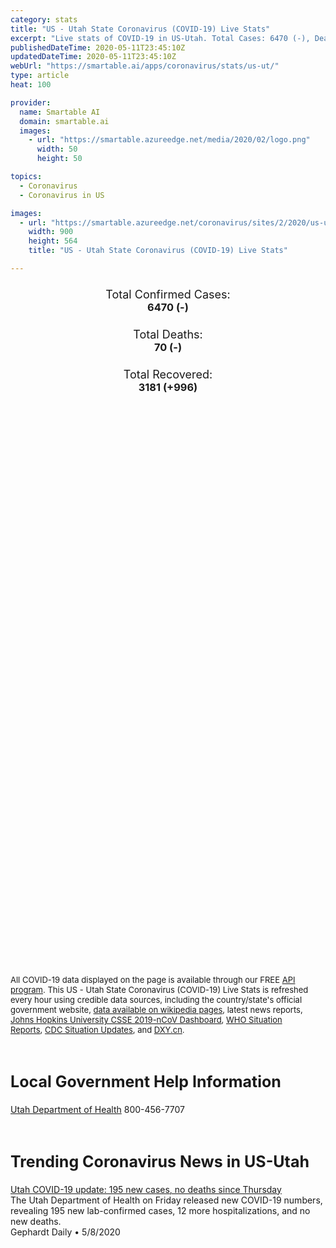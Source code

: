 ```yaml
---
category: stats
title: "US - Utah State Coronavirus (COVID-19) Live Stats"
excerpt: "Live stats of COVID-19 in US-Utah. Total Cases: 6470 (-), Deaths: 70 (-), Recoveries: 3181(+996)."
publishedDateTime: 2020-05-11T23:45:10Z
updatedDateTime: 2020-05-11T23:45:10Z
webUrl: "https://smartable.ai/apps/coronavirus/stats/us-ut/"
type: article
heat: 100

provider:
  name: Smartable AI
  domain: smartable.ai
  images:
    - url: "https://smartable.azureedge.net/media/2020/02/logo.png"
      width: 50
      height: 50

topics:
  - Coronavirus
  - Coronavirus in US

images:
  - url: "https://smartable.azureedge.net/coronavirus/sites/2/2020/us-ut.jpg"
    width: 900
    height: 564
    title: "US - Utah State Coronavirus (COVID-19) Live Stats"

---
```

<div class="total-stats" style="text-align: center;">
    <h3>
	    <div style="font-size: 18px; font-weight: 400;">Total Confirmed Cases:</div>
	    6470 (-)
    </h3>
    <h3>
	    <div style="font-size: 18px; font-weight: 400;">Total Deaths:</div>
	    70 (-)
    </h3>
    <h3>
	    <div style="font-size: 18px; font-weight: 400;">Total Recovered:</div>
	    3181 (<span class='green'>+996</span>)
    </h3>
</div>

<script type="text/javascript" src="https://www.gstatic.com/charts/loader.js"></script>

<div id="time_series_chart" style="width: 100%; height: 400px;"></div>
<script type="text/javascript">
  google.charts.load('current', {'packages':['corechart']});
  google.charts.setOnLoadCallback(drawChart);
  function drawChart() {
    var data = google.visualization.arrayToDataTable([
      ['Date', 'Total Cases', 'Total Deaths', 'Total Recovered'],
      ['1/22/2020', 0, 0, 0],['1/23/2020', 0, 0, 0],['1/24/2020', 0, 0, 0],['1/25/2020', 0, 0, 0],['1/26/2020', 0, 0, 0],['1/27/2020', 0, 0, 0],['1/28/2020', 0, 0, 0],['1/29/2020', 0, 0, 0],['1/30/2020', 0, 0, 0],['1/31/2020', 0, 0, 0],['2/1/2020', 0, 0, 0],['2/2/2020', 0, 0, 0],['2/3/2020', 0, 0, 0],['2/4/2020', 0, 0, 0],['2/5/2020', 0, 0, 0],['2/6/2020', 0, 0, 0],['2/7/2020', 0, 0, 0],['2/8/2020', 0, 0, 0],['2/9/2020', 0, 0, 0],['2/10/2020', 0, 0, 0],['2/11/2020', 0, 0, 0],['2/12/2020', 0, 0, 0],['2/13/2020', 0, 0, 0],['2/14/2020', 0, 0, 0],['2/15/2020', 0, 0, 0],['2/16/2020', 0, 0, 0],['2/17/2020', 0, 0, 0],['2/18/2020', 0, 0, 0],['2/19/2020', 0, 0, 0],['2/20/2020', 0, 0, 0],['2/21/2020', 0, 0, 0],['2/22/2020', 0, 0, 0],['2/23/2020', 0, 0, 0],['2/24/2020', 0, 0, 0],['2/25/2020', 0, 0, 0],['2/26/2020', 0, 0, 0],['2/27/2020', 0, 0, 0],['2/28/2020', 0, 0, 0],['2/29/2020', 0, 0, 0],['3/1/2020', 0, 0, 0],['3/2/2020', 0, 0, 0],['3/3/2020', 0, 0, 0],['3/4/2020', 0, 0, 0],['3/5/2020', 0, 0, 0],['3/6/2020', 0, 0, 0],['3/7/2020', 1, 0, 0],['3/8/2020', 1, 0, 0],['3/9/2020', 1, 0, 0],['3/10/2020', 1, 0, 0],['3/11/2020', 2, 0, 0],['3/12/2020', 2, 0, 0],['3/13/2020', 6, 0, 0],['3/14/2020', 19, 0, 0],['3/15/2020', 28, 0, 0],['3/16/2020', 39, 0, 0],['3/17/2020', 51, 0, 0],['3/18/2020', 64, 0, 0],['3/19/2020', 78, 0, 0],['3/20/2020', 112, 0, 0],['3/21/2020', 136, 0, 0],['3/22/2020', 181, 1, 0],['3/23/2020', 256, 1, 0],['3/24/2020', 297, 1, 0],['3/25/2020', 346, 1, 0],['3/26/2020', 402, 1, 0],['3/27/2020', 480, 2, 0],['3/28/2020', 601, 2, 0],['3/29/2020', 709, 3, 0],['3/30/2020', 793, 3, 0],['3/31/2020', 867, 4, 0],['4/1/2020', 986, 6, 0],['4/2/2020', 1062, 6, 0],['4/3/2020', 1205, 6, 0],['4/4/2020', 1382, 7, 11],['4/5/2020', 1555, 7, 11],['4/6/2020', 1620, 12, 26],['4/7/2020', 1675, 12, 26],['4/8/2020', 1778, 12, 26],['4/9/2020', 1901, 12, 26],['4/10/2020', 2022, 16, 15],['4/11/2020', 2121, 17, 15],['4/12/2020', 2216, 17, 15],['4/13/2020', 2270, 17, 207],['4/14/2020', 2322, 18, 183],['4/15/2020', 2450, 19, 183],['4/16/2020', 2587, 20, 183],['4/17/2020', 2821, 24, 187],['4/18/2020', 2944, 26, 187],['4/19/2020', 3080, 28, 175],['4/20/2020', 3224, 29, 175],['4/21/2020', 3308, 33, 175],['4/22/2020', 3456, 35, 175],['4/23/2020', 3623, 36, 175],['4/24/2020', 3967, 37, 175],['4/25/2020', 4009, 41, 888],['4/26/2020', 4185, 42, 888],['4/27/2020', 4297, 42, 888],['4/28/2020', 4413, 45, 888],['4/29/2020', 4552, 46, 888],['4/30/2020', 4736, 47, 1939],['5/1/2020', 4855, 48, 2062],['5/2/2020', 5144, 52, 2185],['5/3/2020', 5337, 53, 2185],['5/4/2020', 5491, 53, 2185],['5/5/2020', 5631, 59, 2185],['5/6/2020', 5778, 61, 2185],['5/7/2020', 5915, 64, 2185],['5/8/2020', 6097, 64, 2185],['5/9/2020', 6298, 69, 2185],['5/10/2020', 6470, 70, 2185],['5/11/2020', 6470, 70, 3181],
    ]);
    var options = {
      curveType: 'none',
      chartArea: {'width': '80%', 'height': '80%'},
      legend: { position: 'top' },
      lineWidth: 5,
      colors: ['#f60109', '#444444', '#81B71F']
    };
    var chart = new google.visualization.LineChart(document.getElementById('time_series_chart'));
    chart.draw(data, options);
  }
</script>

<div id="geo_chart" style="width: 100%; height: 500px;"></div>
<script type="text/javascript">
  google.charts.load('current', {
    'packages':['geochart'],
    'mapsApiKey': 'AIzaSyDk1HhVhLaveyKrUhhHZ5YwzIpEcbdal6U'
  });
  google.charts.setOnLoadCallback(drawRegionsMap);
  function drawRegionsMap() {
    var data = google.visualization.arrayToDataTable([
      ['LATITUDE', 'LONGITUDE', 'DESCRIPTION', 'Total Cases', 'Total Deaths'],
      [41.6139765, -112.12478, "Bear River", 59, 1],[38.3945, -113.0123, "Beaver", 1, 0],[40.9629, -112.0953, "Davis", 336, 2],[37.8234, -112.4351, "Garfield", 3, 0],[38.6325, -109.3966, "Grand", 4, 0],[40.4743, -111.9383, "Salt Lake", 3291, 44],[37.205, -109.1623, "San Juan", 147, 3],[40.8298, -110.9984, "Summit", 385, 0],[40.4496, -112.3672, "Tooele", 77, 0],[40.0054, -111.7474, "Utah", 1346, 11],[40.4733, -111.2533, "Wasatch", 176, 1],[41.2603, -111.9522, "Weber", 180, 2],[37.0262, -112.5219, "Kane", 3, 0],[40.4344, -110.0308, "Duchesne", 9, 0],[39.3301, -110.9628, "Emery", 5, 0],[39.6561, -110.8461, "Carbon", 7, 0],[40.3695, -109.3556, "Uintah", 7, 0],[41.6124, -112.125, "Box Elder", 20, 1],[41.9116, -111.9356, "Cache", 58, 0],[37.7663, -113.0431, "Iron", 29, 1],[37.2373, -113.3471, "Washington", 125, 1],[41.0576176, -111.6183755, "Morgan", 10, 0],[39.3090085, -111.5706786, "Sanpete", 6, 0],[39.7108104, -112.7152125, "Juab", 8, 0],[39.0611744, -113.1918021, "Millard", 5, 0],[38.7333524, -111.6660725, "Sevier", 8, 0],[40.0966287, -111.5706786, "Southwest Utah", 164, 3],[38.3997408, -112.1430215, "Piute", 1, 0],
    ]);
    var options = {
      backgroundColor: {fill:'transparent',stroke:'#FFF' ,strokeWidth:0 }, 
      displayMode: 'markers',
      region: 'US-UT', 
      resolution: 'metros',
      colorAxis: {colors: ['#F27D81', '#f60109']},
      sizeAxis: {minSize:3,  maxSize:12},
    };
    var chart = new google.visualization.GeoChart(document.getElementById('geo_chart'));
    chart.draw(data, options);
  };
</script>

<div id="geo_table"></div>
<script type="text/javascript">
  google.charts.load('current', {'packages':['table']});
  google.charts.setOnLoadCallback(drawTable);
  function drawTable() {
    var data = new google.visualization.DataTable();
    data.addColumn('string', 'Location');
    data.addColumn('number', 'Total Cases');
    data.addColumn('number', 'New Cases');
    data.addColumn('number', 'Active Cases');
    data.addColumn('number', 'Total Deaths');
    data.addColumn('number', 'New Deaths');
    data.addColumn('number', 'Total Recovered');
    data.addRows([
      [{v:"Bear River", f:"Bear River"}, 59, 0, 58, 1, 0, 0],[{v:"Beaver", f:"Beaver"}, 1, 0, 1, 0, 0, 0],[{v:"Davis", f:"Davis"}, 336, 0, 334, 2, 0, 0],[{v:"Garfield", f:"Garfield"}, 3, 0, 3, 0, 0, 0],[{v:"Grand", f:"Grand"}, 4, 0, 3, 0, 0, 1],[{v:"Salt Lake", f:"Salt Lake"}, 3291, 0, 3247, 44, 0, 0],[{v:"San Juan", f:"San Juan"}, 147, 0, 144, 3, 0, 0],[{v:"Summit", f:"Summit"}, 385, 0, 385, 0, 0, 0],[{v:"Tooele", f:"Tooele"}, 77, 0, 77, 0, 0, 0],[{v:"Utah", f:"Utah"}, 1346, 0, 1335, 11, 0, 0],[{v:"Wasatch", f:"Wasatch"}, 176, 0, 175, 1, 0, 0],[{v:"Weber", f:"Weber"}, 180, 0, 142, 2, 0, 36],[{v:"Kane", f:"Kane"}, 3, 0, 3, 0, 0, 0],[{v:"Duchesne", f:"Duchesne"}, 9, 0, 9, 0, 0, 0],[{v:"Emery", f:"Emery"}, 5, 0, 5, 0, 0, 0],[{v:"Carbon", f:"Carbon"}, 7, 0, 5, 0, 0, 2],[{v:"Uintah", f:"Uintah"}, 7, 0, 7, 0, 0, 0],[{v:"Box Elder", f:"Box Elder"}, 20, 0, 19, 1, 0, 0],[{v:"Cache", f:"Cache"}, 58, 0, 58, 0, 0, 0],[{v:"Iron", f:"Iron"}, 29, 0, 28, 1, 0, 0],[{v:"Washington", f:"Washington"}, 125, 0, 124, 1, 0, 0],[{v:"Morgan", f:"Morgan"}, 10, 0, 10, 0, 0, 0],[{v:"Sanpete", f:"Sanpete"}, 6, 0, 6, 0, 0, 0],[{v:"Juab", f:"Juab"}, 8, 0, 8, 0, 0, 0],[{v:"Millard", f:"Millard"}, 5, 0, 5, 0, 0, 0],[{v:"Sevier", f:"Sevier"}, 8, 0, 8, 0, 0, 0],[{v:"Southwest Utah", f:"Southwest Utah"}, 164, 0, 161, 3, 0, 0],[{v:"Piute", f:"Piute"}, 1, 0, 1, 0, 0, 0],
    ]);
    data.setProperty(0, 0, 'style', 'min-width:100px');
    var table = new google.visualization.Table(document.getElementById('geo_table'));
    table.draw(data, {allowHtml: true, sortColumn: 2, sortAscending: false, width: '660px', height: '100%'});
  }
</script>

<span style="font-size: 13px">All COVID-19 data displayed on the page is available through our FREE <a href="https://developer.smartable.ai">API program</a>. This US - Utah State Coronavirus (COVID-19) Live Stats is refreshed every hour using credible data sources, including the country/state's official government website, <a href="https://en.wikipedia.org/wiki/2019%E2%80%9320_coronavirus_pandemic" target="_blank">data available on wikipedia pages</a>, latest news reports, <a href="https://systems.jhu.edu/research/public-health/ncov/" target="_blank">Johns Hopkins University CSSE 2019-nCoV Dashboard</a>, <a href="https://www.who.int/emergencies/diseases/novel-coronavirus-2019/situation-reports" target="_blank">WHO Situation Reports</a>, <a href="https://www.cdc.gov/coronavirus/2019-ncov/index.html" target="_blank">CDC Situation Updates</a>, and <a href="https://ncov.dxy.cn/ncovh5/view/pneumonia" target="_blank">DXY.cn</a>.</span>

<h2 id="news" class="center" style="margin-top: 60px; font-size: 25px;">Local Government Help Information</h2>
<div class="info center">
<a href="https://coronavirus.utah.gov/" target="_blank">Utah Department of Health</a> 800-456-7707
</div>
<h2 id="news" class="center" style="margin-top: 60px; font-size: 25px;">Trending Coronavirus News in US-Utah</h2>
<div class="row">
<div class="col-md-6 col-sm-12">
  <div class="content-card">
	<a href="https://gephardtdaily.com/breaking/utah-covid-19-update-195-new-cases-no-deaths-since-thursday/"><div class="card-image" style="background-image: url(https://gephardtdaily.com/wp-content/uploads/2020/04/COVID-19-black.jpg)"></div></a>
	<div class="content">
		<div class="card-title"><a href="https://gephardtdaily.com/breaking/utah-covid-19-update-195-new-cases-no-deaths-since-thursday/">Utah COVID-19 update: 195 new cases, no deaths since Thursday</a></div>
		<div class="card-excerpt">The Utah Department of Health on Friday released new COVID-19 numbers, revealing 195 new lab-confirmed cases, 12 more hospitalizations, and no new deaths.</div>
		<div class="card-meta">
			<span class="card-provider">Gephardt Daily</span> • <span class="card-date">5/8/2020</span>
		</div>
	</div>
  </div>
</div>

</div>

